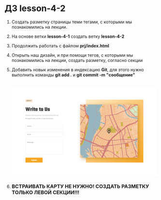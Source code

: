# ДЗ lesson-4-2

1. Создать разметку страницы теми тегами, с которыми мы познакомились на лекции.

2. На основе ветки **lesson-4-1** создать ветку **lesson-4-2**

3. Продолжить работать с файлом **prj/index.html** 

4. Открыть наш дизайн, и при помощи тегов, с которыми мы познакомились на лекции, создать разметку, согласно секции

5. Добавить новык изменения в индексацию **Git**, для этого нужно выполнить команды **git add .** и **git commit -m "сообщение"**

   ​	<img src="./Task4.png" alt="04" style="zoom:100%;" />

6. ### ВСТРАИВАТЬ КАРТУ НЕ НУЖНО! СОЗДАТЬ РАЗМЕТКУ ТОЛЬКО ЛЕВОЙ СЕКЦИИ!!!

